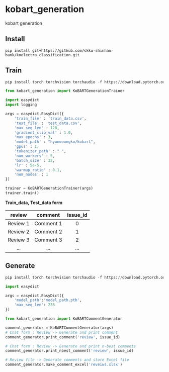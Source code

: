 # kobart_generation  
kobart generation  
## Install  
```  
pip install git+https://github.com/skku-shinhan-bank/koelectra_classification.git  
```    
## Train  
```python  
pip install torch torchvision torchaudio -f https://download.pytorch.org/whl/torch_stable.html pytorch_lightning==1.4.9

from kobart_generation import KoBARTGenerationTrainer

import easydict
import logging

args = easydict.EasyDict({
    'train_file' : 'train_data.csv',
    'test_file' : 'test_data.csv',
    'max_seq_len' : 128,
    'gradient_clip_val' : 1.0,
    'max_epochs' : 3,
    'model_path' : "hyunwoongko/kobart",
    'gpus' : 1,
    'tokenizer_path' : " ",
    'num_workers' : 5,
    'batch_size' : 32,
    'lr' : 5e-5,
    'warmup_ratio' : 0.1,
    'num_nodes' : 1
})

trainer = KoBARTGenerationTrainer(args)
trainer.train()
```  
  
**Train_data, Test_data form**  
  
|  review  |  comment  |  issue_id |
|:--------:|:---------:|:---------:| 
| Review 1 | Comment 1 |     0     | 
| Review 2 | Comment 2 |     1     |
| Review 3 | Comment 3 |     2     |
| ...      | ...       | ...       |  
  
## Generate  
```python  
pip install torch torchvision torchaudio -f https://download.pytorch.org/whl/torch_stable.html pytorch_lightning

import easydict

args = easydict.EasyDict({
    'model_path':'model_path.pth',
    'max_seq_len': 256
})

from kobart_generation import KoBARTCommentGenerator

comment_generator = KoBARTCommentGenerator(args)
# Chat form : Review -> Generate and print comment  
comment_generator.print_comment('review', issue_id)  

# Chat form : Review -> Generate and print n-best comments  
comment_generator.print_nbest_comment('review', issue_id)  

# Review file -> Generate comments and store Excel file  
comment_generator.make_comment_excel('reveiws.xlsx')  
